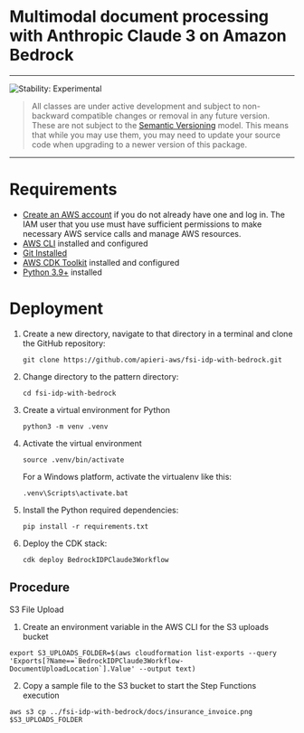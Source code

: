 # Multimodal document processing with Anthropic Claude 3 on Amazon Bedrock
<!--BEGIN STABILITY BANNER-->

---

![Stability: Experimental](https://img.shields.io/badge/stability-Experimental-important.svg?style=for-the-badge)

> All classes are under active development and subject to non-backward compatible changes or removal in any
> future version. These are not subject to the [Semantic Versioning](https://semver.org/) model.
> This means that while you may use them, you may need to update your source code when upgrading to a newer version of this package.

---
<!--END STABILITY BANNER-->


# Requirements
* [Create an AWS account](https://portal.aws.amazon.com/gp/aws/developer/registration/index.html) if you do not already have one and log in. The IAM user that you use must have sufficient permissions to make necessary AWS service calls and manage AWS resources.
* [AWS CLI](https://docs.aws.amazon.com/cli/latest/userguide/install-cliv2.html) installed and configured
* [Git Installed](https://git-scm.com/book/en/v2/Getting-Started-Installing-Git)
* [AWS CDK Toolkit](https://docs.aws.amazon.com/cdk/latest/guide/cli.html) installed and configured
* [Python 3.9+](https://www.python.org/downloads/) installed

# Deployment
1. Create a new directory, navigate to that directory in a terminal and clone the GitHub repository:
    ```
    git clone https://github.com/apieri-aws/fsi-idp-with-bedrock.git
    ```
2. Change directory to the pattern directory:
    ```
    cd fsi-idp-with-bedrock
    ```
3. Create a virtual environment for Python
    ```
    python3 -m venv .venv
    ```
4. Activate the virtual environment
    ```
    source .venv/bin/activate
    ```
    For a Windows platform, activate the virtualenv like this:
    ```
    .venv\Scripts\activate.bat
    ```
5. Install the Python required dependencies:
    ```
    pip install -r requirements.txt
    ```
6. Deploy the CDK stack:
    ```
    cdk deploy BedrockIDPClaude3Workflow
    ```

## Procedure

S3 File Upload
1. Create an environment variable in the AWS CLI for the S3 uploads bucket
```
export S3_UPLOADS_FOLDER=$(aws cloudformation list-exports --query 'Exports[?Name==`BedrockIDPClaude3Workflow-DocumentUploadLocation`].Value' --output text)
```

2. Copy a sample file to the S3 bucket to start the Step Functions execution
```
aws s3 cp ../fsi-idp-with-bedrock/docs/insurance_invoice.png $S3_UPLOADS_FOLDER
```






